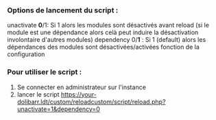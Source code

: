 

### Options de lancement du script :
unactivate **0**/1: Si 1 alors les modules sont désactivés avant reload (si le module est une dépendance alors celà peut induire la désactivation involontaire d'autres modules)
dependency 0/**1** : Si 1 (default) alors les dépendances des modules sont désactivées/activées fonction de la configuration

### Pour utiliser le script :
1. Se connecter en administrateur sur l'instance
2. lancer le script https://your-dolibarr.ldt/custom/reloadcustom/script/reload.php?unactivate=1&dependency=0

